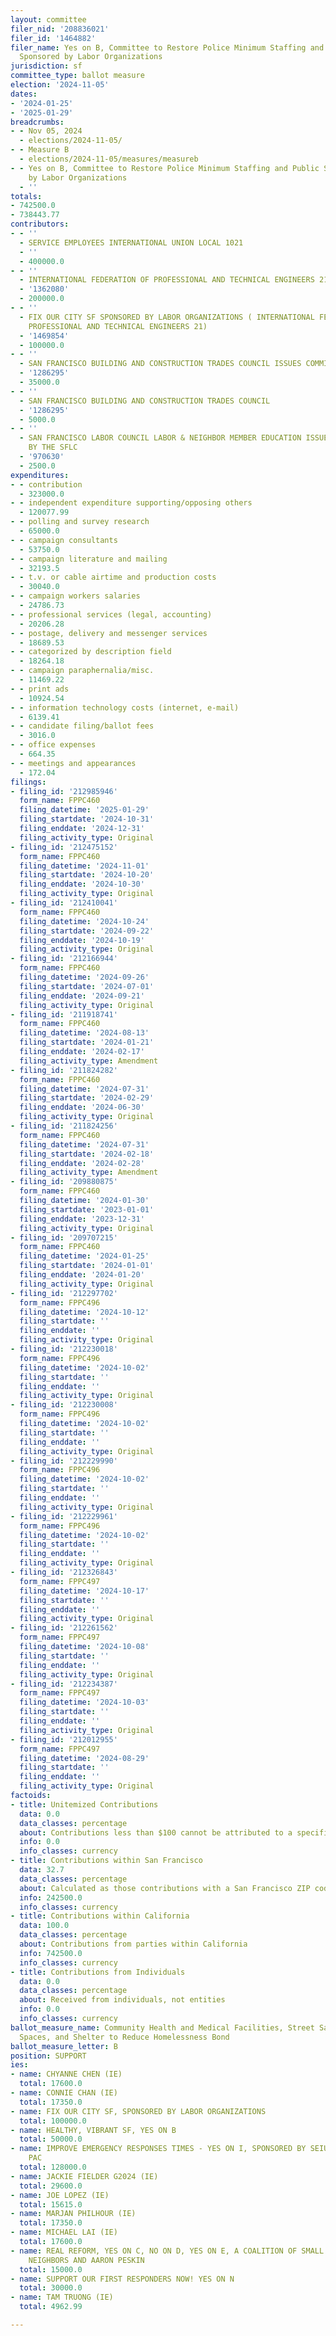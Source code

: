 ```yaml
---
layout: committee
filer_nid: '208836021'
filer_id: '1464882'
filer_name: Yes on B, Committee to Restore Police Minimum Staffing and Public Safety,
  Sponsored by Labor Organizations
jurisdiction: sf
committee_type: ballot measure
election: '2024-11-05'
dates:
- '2024-01-25'
- '2025-01-29'
breadcrumbs:
- - Nov 05, 2024
  - elections/2024-11-05/
- - Measure B
  - elections/2024-11-05/measures/measureb
- - Yes on B, Committee to Restore Police Minimum Staffing and Public Safety, Sponsored
    by Labor Organizations
  - ''
totals:
- 742500.0
- 738443.77
contributors:
- - ''
  - SERVICE EMPLOYEES INTERNATIONAL UNION LOCAL 1021
  - ''
  - 400000.0
- - ''
  - INTERNATIONAL FEDERATION OF PROFESSIONAL AND TECHNICAL ENGINEERS 21 ISSUES PAC
  - '1362080'
  - 200000.0
- - ''
  - FIX OUR CITY SF SPONSORED BY LABOR ORGANIZATIONS ( INTERNATIONAL FEDERATION OF
    PROFESSIONAL AND TECHNICAL ENGINEERS 21)
  - '1469854'
  - 100000.0
- - ''
  - SAN FRANCISCO BUILDING AND CONSTRUCTION TRADES COUNCIL ISSUES COMMITTEE
  - '1286295'
  - 35000.0
- - ''
  - SAN FRANCISCO BUILDING AND CONSTRUCTION TRADES COUNCIL
  - '1286295'
  - 5000.0
- - ''
  - SAN FRANCISCO LABOR COUNCIL LABOR & NEIGHBOR MEMBER EDUCATION ISSUES, SPONSORED
    BY THE SFLC
  - '970630'
  - 2500.0
expenditures:
- - contribution
  - 323000.0
- - independent expenditure supporting/opposing others
  - 120077.99
- - polling and survey research
  - 65000.0
- - campaign consultants
  - 53750.0
- - campaign literature and mailing
  - 32193.5
- - t.v. or cable airtime and production costs
  - 30040.0
- - campaign workers salaries
  - 24786.73
- - professional services (legal, accounting)
  - 20206.28
- - postage, delivery and messenger services
  - 18689.53
- - categorized by description field
  - 18264.18
- - campaign paraphernalia/misc.
  - 11469.22
- - print ads
  - 10924.54
- - information technology costs (internet, e-mail)
  - 6139.41
- - candidate filing/ballot fees
  - 3016.0
- - office expenses
  - 664.35
- - meetings and appearances
  - 172.04
filings:
- filing_id: '212985946'
  form_name: FPPC460
  filing_datetime: '2025-01-29'
  filing_startdate: '2024-10-31'
  filing_enddate: '2024-12-31'
  filing_activity_type: Original
- filing_id: '212475152'
  form_name: FPPC460
  filing_datetime: '2024-11-01'
  filing_startdate: '2024-10-20'
  filing_enddate: '2024-10-30'
  filing_activity_type: Original
- filing_id: '212410041'
  form_name: FPPC460
  filing_datetime: '2024-10-24'
  filing_startdate: '2024-09-22'
  filing_enddate: '2024-10-19'
  filing_activity_type: Original
- filing_id: '212166944'
  form_name: FPPC460
  filing_datetime: '2024-09-26'
  filing_startdate: '2024-07-01'
  filing_enddate: '2024-09-21'
  filing_activity_type: Original
- filing_id: '211918741'
  form_name: FPPC460
  filing_datetime: '2024-08-13'
  filing_startdate: '2024-01-21'
  filing_enddate: '2024-02-17'
  filing_activity_type: Amendment
- filing_id: '211824282'
  form_name: FPPC460
  filing_datetime: '2024-07-31'
  filing_startdate: '2024-02-29'
  filing_enddate: '2024-06-30'
  filing_activity_type: Original
- filing_id: '211824256'
  form_name: FPPC460
  filing_datetime: '2024-07-31'
  filing_startdate: '2024-02-18'
  filing_enddate: '2024-02-28'
  filing_activity_type: Amendment
- filing_id: '209880875'
  form_name: FPPC460
  filing_datetime: '2024-01-30'
  filing_startdate: '2023-01-01'
  filing_enddate: '2023-12-31'
  filing_activity_type: Original
- filing_id: '209707215'
  form_name: FPPC460
  filing_datetime: '2024-01-25'
  filing_startdate: '2024-01-01'
  filing_enddate: '2024-01-20'
  filing_activity_type: Original
- filing_id: '212297702'
  form_name: FPPC496
  filing_datetime: '2024-10-12'
  filing_startdate: ''
  filing_enddate: ''
  filing_activity_type: Original
- filing_id: '212230018'
  form_name: FPPC496
  filing_datetime: '2024-10-02'
  filing_startdate: ''
  filing_enddate: ''
  filing_activity_type: Original
- filing_id: '212230008'
  form_name: FPPC496
  filing_datetime: '2024-10-02'
  filing_startdate: ''
  filing_enddate: ''
  filing_activity_type: Original
- filing_id: '212229990'
  form_name: FPPC496
  filing_datetime: '2024-10-02'
  filing_startdate: ''
  filing_enddate: ''
  filing_activity_type: Original
- filing_id: '212229961'
  form_name: FPPC496
  filing_datetime: '2024-10-02'
  filing_startdate: ''
  filing_enddate: ''
  filing_activity_type: Original
- filing_id: '212326843'
  form_name: FPPC497
  filing_datetime: '2024-10-17'
  filing_startdate: ''
  filing_enddate: ''
  filing_activity_type: Original
- filing_id: '212261562'
  form_name: FPPC497
  filing_datetime: '2024-10-08'
  filing_startdate: ''
  filing_enddate: ''
  filing_activity_type: Original
- filing_id: '212234387'
  form_name: FPPC497
  filing_datetime: '2024-10-03'
  filing_startdate: ''
  filing_enddate: ''
  filing_activity_type: Original
- filing_id: '212012955'
  form_name: FPPC497
  filing_datetime: '2024-08-29'
  filing_startdate: ''
  filing_enddate: ''
  filing_activity_type: Original
factoids:
- title: Unitemized Contributions
  data: 0.0
  data_classes: percentage
  about: Contributions less than $100 cannot be attributed to a specific individual
  info: 0.0
  info_classes: currency
- title: Contributions within San Francisco
  data: 32.7
  data_classes: percentage
  about: Calculated as those contributions with a San Francisco ZIP code
  info: 242500.0
  info_classes: currency
- title: Contributions within California
  data: 100.0
  data_classes: percentage
  about: Contributions from parties within California
  info: 742500.0
  info_classes: currency
- title: Contributions from Individuals
  data: 0.0
  data_classes: percentage
  about: Received from individuals, not entities
  info: 0.0
  info_classes: currency
ballot_measure_name: Community Health and Medical Facilities, Street Safety, Public
  Spaces, and Shelter to Reduce Homelessness Bond
ballot_measure_letter: B
position: SUPPORT
ies:
- name: CHYANNE CHEN (IE)
  total: 17600.0
- name: CONNIE CHAN (IE)
  total: 17350.0
- name: FIX OUR CITY SF, SPONSORED BY LABOR ORGANIZATIONS
  total: 100000.0
- name: HEALTHY, VIBRANT SF, YES ON B
  total: 50000.0
- name: IMPROVE EMERGENCY RESPONSES TIMES - YES ON I, SPONSORED BY SEIU 1021 ISSUES
    PAC
  total: 128000.0
- name: JACKIE FIELDER G2024 (IE)
  total: 29600.0
- name: JOE LOPEZ (IE)
  total: 15615.0
- name: MARJAN PHILHOUR (IE)
  total: 17350.0
- name: MICHAEL LAI (IE)
  total: 17600.0
- name: REAL REFORM, YES ON C, NO ON D, YES ON E, A COALITION OF SMALL BUSINESSES,
    NEIGHBORS AND AARON PESKIN
  total: 15000.0
- name: SUPPORT OUR FIRST RESPONDERS NOW! YES ON N
  total: 30000.0
- name: TAM TRUONG (IE)
  total: 4962.99

---
```


